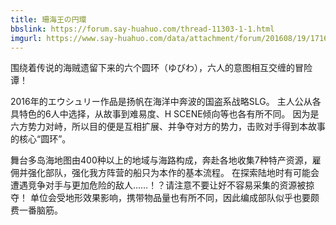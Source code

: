 ```yaml
---
title: 珊海王の円環
bbslink: https://forum.say-huahuo.com/thread-11303-1-1.html
imgurl: https://www.say-huahuo.com/data/attachment/forum/201608/19/171656nyzhp5998vs844zs.jpg
---
```


围绕着传说的海贼遗留下来的六个圆环（ゆびわ），六人的意图相互交缠的冒险谭！

2016年的エウシュリー作品是扬帆在海洋中奔波的国盗系战略SLG。
主人公从各具特色的6人中选择，从故事到难易度、H SCENE倾向等也各有所不同。
因为是六方势力对峙，所以目的便是互相扩展、并争夺对方的势力，击败对手得到本故事的核心“圆环”。

舞台多岛海地图由400种以上的地域与海路构成，奔赴各地收集7种特产资源，雇佣并强化部队，强化我方阵营的船只为本作的基本流程。
在探索陆地时有可能会遭遇竞争对手与更加危险的敌人……！？请注意不要让好不容易采集的资源被掠夺！
单位会受地形效果影响，携带物品量也有所不同，因此编成部队似乎也要颇费一番脑筋。<!--more-->
